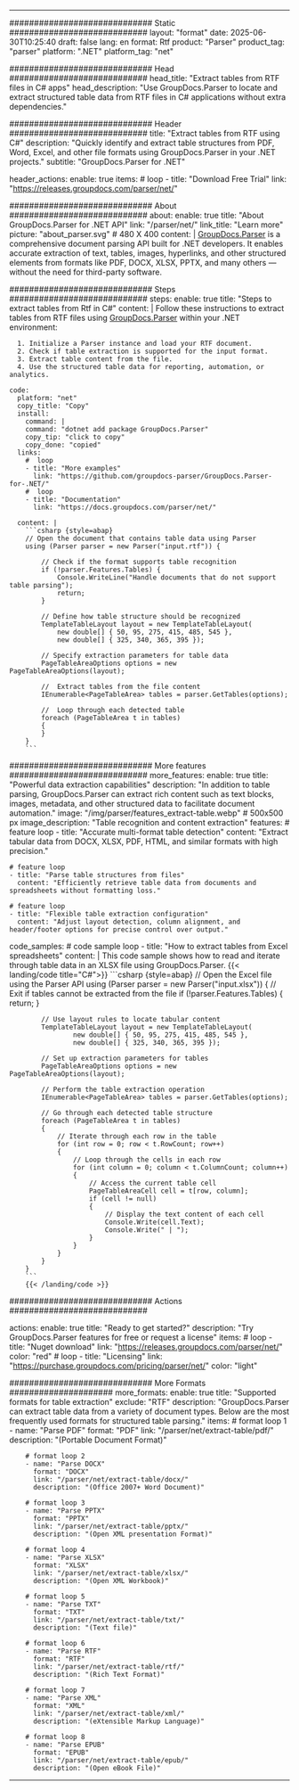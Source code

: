 


---
############################# Static ############################
layout: "format"
date:  2025-06-30T10:25:40
draft: false
lang: en
format: Rtf
product: "Parser"
product_tag: "parser"
platform: ".NET"
platform_tag: "net"

############################# Head ############################
head_title: "Extract tables from RTF files in C# apps"
head_description: "Use GroupDocs.Parser to locate and extract structured table data from RTF files in C# applications without extra dependencies."

############################# Header ############################
title: "Extract tables from RTF using C#" 
description: "Quickly identify and extract table structures from PDF, Word, Excel, and other file formats using GroupDocs.Parser in your .NET projects."
subtitle: "GroupDocs.Parser for .NET" 

header_actions:
  enable: true
  items:
    #  loop
    - title: "Download Free Trial"
      link: "https://releases.groupdocs.com/parser/net/"
      
############################# About ############################
about:
    enable: true
    title: "About GroupDocs.Parser for .NET API"
    link: "/parser/net/"
    link_title: "Learn more"
    picture: "about_parser.svg" # 480 X 400
    content: |
       [GroupDocs.Parser](/parser/net/) is a comprehensive document parsing API built for .NET developers. It enables accurate extraction of text, tables, images, hyperlinks, and other structured elements from formats like PDF, DOCX, XLSX, PPTX, and many others — without the need for third-party software.

############################# Steps ############################
steps:
    enable: true
    title: "Steps to extract tables from Rtf in C#"
    content: |
      Follow these instructions to extract tables from RTF files using [GroupDocs.Parser](/parser/net/) within your .NET environment:
      
      1. Initialize a Parser instance and load your RTF document.
      2. Check if table extraction is supported for the input format.
      3. Extract table content from the file.
      4. Use the structured table data for reporting, automation, or analytics.
   
    code:
      platform: "net"
      copy_title: "Copy"
      install:
        command: |
        command: "dotnet add package GroupDocs.Parser"
        copy_tip: "click to copy"
        copy_done: "copied"
      links:
        #  loop
        - title: "More examples"
          link: "https://github.com/groupdocs-parser/GroupDocs.Parser-for-.NET/"
        #  loop
        - title: "Documentation"
          link: "https://docs.groupdocs.com/parser/net/"
          
      content: |
        ```csharp {style=abap}
        // Open the document that contains table data using Parser
        using (Parser parser = new Parser("input.rtf")) {

            // Check if the format supports table recognition
            if (!parser.Features.Tables) {
                Console.WriteLine("Handle documents that do not support table parsing");
                return;
            }

            // Define how table structure should be recognized
            TemplateTableLayout layout = new TemplateTableLayout(
                new double[] { 50, 95, 275, 415, 485, 545 },
                new double[] { 325, 340, 365, 395 });

            // Specify extraction parameters for table data
            PageTableAreaOptions options = new PageTableAreaOptions(layout);

            //  Extract tables from the file content
            IEnumerable<PageTableArea> tables = parser.GetTables(options);

            //  Loop through each detected table
            foreach (PageTableArea t in tables)
            {
            }
        }
        ```  

############################# More features ############################
more_features:
  enable: true
  title: "Powerful data extraction capabilities"
  description: "In addition to table parsing, GroupDocs.Parser can extract rich content such as text blocks, images, metadata, and other structured data to facilitate document automation."
  image: "/img/parser/features_extract-table.webp" # 500x500 px
  image_description: "Table recognition and content extraction"
  features:
    # feature loop
    - title: "Accurate multi-format table detection"
      content: "Extract tabular data from DOCX, XLSX, PDF, HTML, and similar formats with high precision."

    # feature loop
    - title: "Parse table structures from files"
      content: "Efficiently retrieve table data from documents and spreadsheets without formatting loss."

    # feature loop
    - title: "Flexible table extraction configuration"
      content: "Adjust layout detection, column alignment, and header/footer options for precise control over output."
      
  code_samples:
    # code sample loop
    - title: "How to extract tables from Excel spreadsheets"
      content: |
        This code sample shows how to read and iterate through table data in an XLSX file using GroupDocs.Parser.
        {{< landing/code title="C#">}}
        ```csharp {style=abap}
        //  Open the Excel file using the Parser API
        using (Parser parser = new Parser("input.xlsx"))
        {
            // Exit if tables cannot be extracted from the file
            if (!parser.Features.Tables)
            {
                return;
            }

            // Use layout rules to locate tabular content
            TemplateTableLayout layout = new TemplateTableLayout(
                    new double[] { 50, 95, 275, 415, 485, 545 },
                    new double[] { 325, 340, 365, 395 });

            // Set up extraction parameters for tables
            PageTableAreaOptions options = new PageTableAreaOptions(layout);

            // Perform the table extraction operation
            IEnumerable<PageTableArea> tables = parser.GetTables(options);

            // Go through each detected table structure
            foreach (PageTableArea t in tables)
            {
                // Iterate through each row in the table
                for (int row = 0; row < t.RowCount; row++)
                {
                    // Loop through the cells in each row
                    for (int column = 0; column < t.ColumnCount; column++)
                    {
                        // Access the current table cell
                        PageTableAreaCell cell = t[row, column];
                        if (cell != null)
                        {
                            // Display the text content of each cell
                            Console.Write(cell.Text);
                            Console.Write(" | ");
                        }
                    }
                }
            }
        }
        ```
        {{< /landing/code >}}


############################# Actions ############################

actions:
  enable: true
  title: "Ready to get started?"
  description: "Try GroupDocs.Parser features for free or request a license"
  items:
    #  loop
    - title: "Nuget download"
      link: "https://releases.groupdocs.com/parser/net/"
      color: "red"
        #  loop
    - title: "Licensing"
      link: "https://purchase.groupdocs.com/pricing/parser/net/"
      color: "light"


############################# More Formats #####################
more_formats:
    enable: true
    title: "Supported formats for table extraction"
    exclude: "RTF"
    description: "GroupDocs.Parser can extract table data from a variety of document types. Below are the most frequently used formats for structured table parsing."
    items: 
        # format loop 1
        - name: "Parse PDF"
          format: "PDF"
          link: "/parser/net/extract-table/pdf/"
          description: "(Portable Document Format)"
          
        # format loop 2
        - name: "Parse DOCX"
          format: "DOCX"
          link: "/parser/net/extract-table/docx/"
          description: "(Office 2007+ Word Document)"
          
        # format loop 3
        - name: "Parse PPTX"
          format: "PPTX"
          link: "/parser/net/extract-table/pptx/"
          description: "(Open XML presentation Format)"
          
        # format loop 4
        - name: "Parse XLSX"
          format: "XLSX"
          link: "/parser/net/extract-table/xlsx/"
          description: "(Open XML Workbook)"
          
        # format loop 5
        - name: "Parse TXT"
          format: "TXT"
          link: "/parser/net/extract-table/txt/"
          description: "(Text file)"
          
        # format loop 6
        - name: "Parse RTF"
          format: "RTF"
          link: "/parser/net/extract-table/rtf/"
          description: "(Rich Text Format)"
          
        # format loop 7
        - name: "Parse XML"
          format: "XML"
          link: "/parser/net/extract-table/xml/"
          description: "(eXtensible Markup Language)"
          
        # format loop 8
        - name: "Parse EPUB"
          format: "EPUB"
          link: "/parser/net/extract-table/epub/"
          description: "(Open eBook File)"
         
          

---